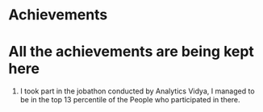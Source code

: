 # Achievements
# All the achievements are being kept here
1. I took part in the jobathon conducted by Analytics
Vidya, I managed to be in the top 13 percentile of the 
People who participated in there.
